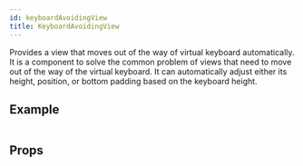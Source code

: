 ```yaml
---
id: keyboardAvoidingView
title: KeyboardAvoidingView
---
```


Provides a view that moves out of the way of virtual keyboard automatically. It is a component to solve the common problem of views that need to move out of the way of the virtual keyboard. It can automatically adjust either its height, position, or bottom padding based on the keyboard height.

## Example

```ComponentSnackPlayer path=basic,KeyboardAvoidingView,Basic.tsx

```

## Props

```ComponentPropTable path=basic,KeyboardAvoidingView,KeyboardAvoidingView.tsx showStylingProps=true

```
